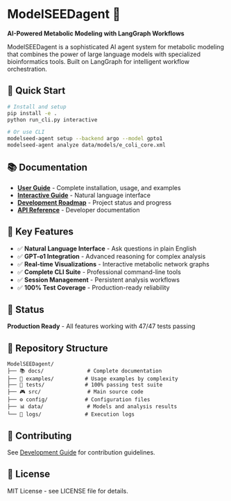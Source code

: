 # ModelSEEDagent 🧬

**AI-Powered Metabolic Modeling with LangGraph Workflows**

ModelSEEDagent is a sophisticated AI agent system for metabolic modeling that combines the power of large language models with specialized bioinformatics tools. Built on LangGraph for intelligent workflow orchestration.

## 🚀 Quick Start

```bash
# Install and setup
pip install -e .
python run_cli.py interactive

# Or use CLI
modelseed-agent setup --backend argo --model gpto1
modelseed-agent analyze data/models/e_coli_core.xml
```

## 📚 Documentation

- **[User Guide](docs/user/README.md)** - Complete installation, usage, and examples
- **[Interactive Guide](docs/user/INTERACTIVE_GUIDE.md)** - Natural language interface
- **[Development Roadmap](docs/development/DEVELOPMENT_ROADMAP.md)** - Project status and progress
- **[API Reference](docs/development/API_REFERENCE.md)** - Developer documentation

## 🎯 Key Features

- ✅ **Natural Language Interface** - Ask questions in plain English
- ✅ **GPT-o1 Integration** - Advanced reasoning for complex analysis
- ✅ **Real-time Visualizations** - Interactive metabolic network graphs
- ✅ **Complete CLI Suite** - Professional command-line tools
- ✅ **Session Management** - Persistent analysis workflows
- ✅ **100% Test Coverage** - Production-ready reliability

## 🧪 Status

**Production Ready** - All features working with 47/47 tests passing

## 📁 Repository Structure

```
ModelSEEDagent/
├── 📚 docs/              # Complete documentation
├── 🎯 examples/          # Usage examples by complexity
├── 🧪 tests/             # 100% passing test suite
├── 🎮 src/               # Main source code
├── ⚙️ config/            # Configuration files
├── 📊 data/              # Models and analysis results
└── 📝 logs/              # Execution logs
```

## 🤝 Contributing

See [Development Guide](docs/development/) for contribution guidelines.

## 📄 License

MIT License - see LICENSE file for details.
